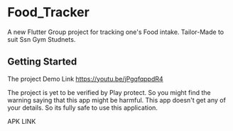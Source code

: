 # Food_Tracker

A new Flutter Group project for tracking one's Food intake. Tailor-Made to suit Ssn Gym Studnets. 

## Getting Started

The project Demo Link
https://youtu.be/jPgqfqppdR4


The project is yet to be verified by Play protect. So you might find the warning saying that this app might be harmful. This app doesn't get any of your details. So its fully safe to use this application. 

APK LINK

